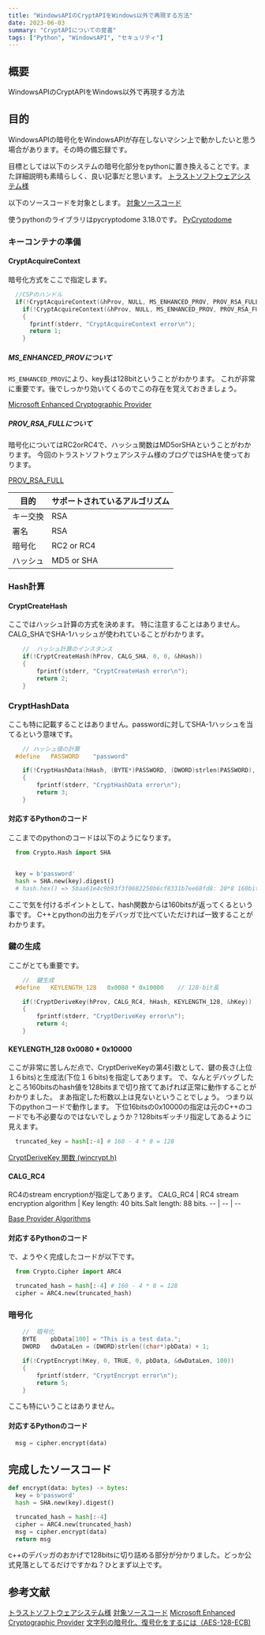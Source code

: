 ```yaml
---
title: "WindowsAPIのCryptAPIをWindows以外で再現する方法"
date: 2023-06-03
summary: "CryptAPIについての覚書"
tags: ["Python", "WindowsAPI", "セキュリティ"]
---
```


## 概要
WindowsAPIのCryptAPIをWindows以外で再現する方法

## 目的
WindowsAPIの暗号化をWindowsAPIが存在しないマシン上で動かしたいと思う場合があります。その時の備忘録です。

目標としては以下のシステムの暗号化部分をpythonに置き換えることです。また詳細説明も素晴らしく、良い記事だと思います。
[トラストソフトウェアシステム様](https://www.trustss.co.jp/smnEncrypt010.html)

以下のソースコードを対象とします。
[対象ソースコード](https://www.trustss.co.jp/Other/Enc001.txt)

使うpythonのライブラリはpycryptodome 3.18.0です。
[PyCryptodome](https://pypi.org/project/pycryptodome/)

### キーコンテナの準備
#### CryptAcquireContext
暗号化方式をここで指定します。

```cpp
  //CSPのハンドル
  if(!CryptAcquireContext(&hProv, NULL, MS_ENHANCED_PROV, PROV_RSA_FULL, 0))
    if(!CryptAcquireContext(&hProv, NULL, MS_ENHANCED_PROV, PROV_RSA_FULL, CRYPT_NEWKEYSET))
    {
      fprintf(stderr, "CryptAcquireContext error\n");
      return 1;
    }
```

##### MS_ENHANCED_PROVについて
`MS_ENHANCED_PROV`により、key長は128bitということがわかります。
これが非常に重要です。後でしっかり効いてくるのでこの存在を覚えておきましょう。

[Microsoft Enhanced Cryptographic Provider](https://learn.microsoft.com/ja-jp/windows/win32/seccrypto/microsoft-enhanced-cryptographic-provider)

##### PROV_RSA_FULLについて
暗号化についてはRC2orRC4で、ハッシュ関数はMD5orSHAということがわかります。
今回のトラストソフトウェアシステム様のブログではSHAを使っております。

[PROV_RSA_FULL](https://learn.microsoft.com/ja-jp/windows/win32/seccrypto/prov-rsa-full)

目的 | サポートされているアルゴリズム
-- | --
キー交換 | RSA
署名 | RSA
暗号化 | RC2 or RC4
ハッシュ | MD5 or SHA

### Hash計算
#### CryptCreateHash
ここではハッシュ計算の方式を決めます。
特に注意することはありません。CALG_SHAでSHA-1ハッシュが使われていることがわかります。

```cpp
	//	ハッシュ計算のインスタンス
	if(!CryptCreateHash(hProv, CALG_SHA, 0, 0, &hHash))
	{
		fprintf(stderr, "CryptCreateHash error\n");
		return 2;
	}
```

### CryptHashData
ここも特に記載することはありません。passwordに対してSHA-1ハッシュを当てるという意味です。
```cpp
	// ハッシュ値の計算
  #define	PASSWORD	"password"

	if(!CryptHashData(hHash, (BYTE*)PASSWORD, (DWORD)strlen(PASSWORD), 0))
	{
		fprintf(stderr, "CryptHashData error\n");
		return 3;
	}
```

#### 対応するPythonのコード
ここまでのpythonのコードは以下のようになります。
```python
  from Crypto.Hash import SHA


  key = b'password'
  hash = SHA.new(key).digest()
  # hash.hex() => 5baa61e4c9b93f3f0682250b6cf8331b7ee68fd8: 20*8 160bits
```
ここで気を付けるポイントとして、hash関数からは160bitsが返ってくるという事です。
C++とpythonの出力をデバッガで比べていただければ一致することがわかります。

### 鍵の生成
ここがとても重要です。
```cpp
	//	鍵生成
  #define	KEYLENGTH_128	0x0080 * 0x10000	// 128-bit長

	if(!CryptDeriveKey(hProv, CALG_RC4, hHash, KEYLENGTH_128, &hKey))
	{
		fprintf(stderr, "CryptDeriveKey error\n");
		return 4;
	}
```

#### KEYLENGTH_128	0x0080 * 0x10000
ここが非常に苦しんだ点で、CryptDeriveKeyの第4引数として、鍵の長さ(上位１６bits)と生成法(下位１６bits)を指定してあります。
で、なんとデバッグしたところ160bitsのhash値を128bitsまで切り捨ててあげれば正常に動作することがわかりました。
まあ指定した桁数以上は見ないということでしょう。
つまり以下のpythonコードで動作します。
下位16bitsの0x10000の指定は元のC++のコードでも不必要なのではないでしょうか？128bitsギッチリ指定してあるように見えます。
```python
  truncated_key = hash[:-4] # 160 - 4 * 8 = 128
```

[CryptDeriveKey 関数 (wincrypt.h)](https://learn.microsoft.com/ja-jp/windows/win32/api/wincrypt/nf-wincrypt-cryptderivekey)

#### CALG_RC4
RC4のstream encryptionが指定してあります。
CALG_RC4 | RC4 stream encryption algorithm | Key length: 40 bits.Salt length: 88 bits.
-- | -- | --

[Base Provider Algorithms](https://learn.microsoft.com/en-us/windows/win32/seccrypto/base-provider-algorithms)

#### 対応するPythonのコード
で、ようやく完成したコードが以下です。
```python
  from Crypto.Cipher import ARC4

  truncated_hash = hash[:-4] # 160 - 4 * 8 = 128
  cipher = ARC4.new(truncated_hash)
```

### 暗号化
```cpp
	//	暗号化
	BYTE	pbData[100] = "This is a test data.";
	DWORD	dwDataLen = (DWORD)strlen((char*)pbData) + 1;

	if(!CryptEncrypt(hKey, 0, TRUE, 0, pbData, &dwDataLen, 100))
	{
		fprintf(stderr, "CryptEncrypt error\n");
		return 5;
	}

```
ここも特にいうことはありません。

#### 対応するPythonのコード
```python
  msg = cipher.encrypt(data)
```

## 完成したソースコード
```python
def encrypt(data: bytes) -> bytes:
  key = b'password'
  hash = SHA.new(key).digest()

  truncated_hash = hash[:-4]
  cipher = ARC4.new(truncated_hash)
  msg = cipher.encrypt(data)
  return msg
```

c++のデバッガのおかげで128bitsに切り詰める部分が分かりました。どっか公式見落としてるだけですかね？ひとまず以上です。

## 参考文献
[トラストソフトウェアシステム様](https://www.trustss.co.jp/smnEncrypt010.html)
[対象ソースコード](https://www.trustss.co.jp/Other/Enc001.txt)
[Microsoft Enhanced Cryptographic Provider](https://learn.microsoft.com/ja-jp/windows/win32/seccrypto/microsoft-enhanced-cryptographic-provider)
[文字列の暗号化、復号化をするには（AES-128-ECB)](https://www.hiramine.com/programming/windows/encryptdecryptstring_aes128ecb.html)
